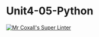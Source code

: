 # Unit4-05-Python
[![Mr Coxall's Super Linter](https://github.com/ICS3U-Programming-Patrice-P/Unit4-05-Python/workflows/Mr%20Coxall's%20Super%20Linter/badge.svg)](https://github.com/ICS3U-Programming-Patrice-P/Unit4-05-Python/actions/)
